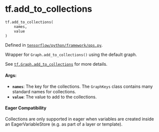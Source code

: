 <div itemscope itemtype="http://developers.google.com/ReferenceObject">
<meta itemprop="name" content="tf.add_to_collections" />
</div>

# tf.add_to_collections

``` python
tf.add_to_collections(
    names,
    value
)
```



Defined in [`tensorflow/python/framework/ops.py`](https://www.tensorflow.org/code/tensorflow/python/framework/ops.py).

Wrapper for `Graph.add_to_collections()` using the default graph.

See <a href="../tf/Graph.md#add_to_collections"><code>tf.Graph.add_to_collections</code></a>
for more details.

#### Args:

* <b>`names`</b>: The key for the collections. The `GraphKeys` class
    contains many standard names for collections.
* <b>`value`</b>: The value to add to the collections.



#### Eager Compatibility
Collections are only supported in eager when variables are created inside an
EagerVariableStore (e.g. as part of a layer or template).

